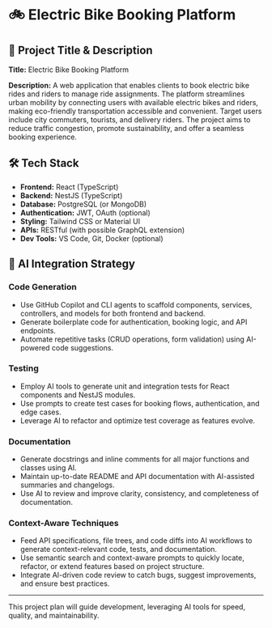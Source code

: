 # 🚲 Electric Bike Booking Platform

## 🔖 Project Title & Description
**Title:** Electric Bike Booking Platform

**Description:**
A web application that enables clients to book electric bike rides and riders to manage ride assignments. The platform streamlines urban mobility by connecting users with available electric bikes and riders, making eco-friendly transportation accessible and convenient. Target users include city commuters, tourists, and delivery riders. The project aims to reduce traffic congestion, promote sustainability, and offer a seamless booking experience.

## 🛠️ Tech Stack
- **Frontend:** React (TypeScript)
- **Backend:** NestJS (TypeScript)
- **Database:** PostgreSQL (or MongoDB)
- **Authentication:** JWT, OAuth (optional)
- **Styling:** Tailwind CSS or Material UI
- **APIs:** RESTful (with possible GraphQL extension)
- **Dev Tools:** VS Code, Git, Docker (optional)

## 🧠 AI Integration Strategy
### Code Generation
- Use GitHub Copilot and CLI agents to scaffold components, services, controllers, and models for both frontend and backend.
- Generate boilerplate code for authentication, booking logic, and API endpoints.
- Automate repetitive tasks (CRUD operations, form validation) using AI-powered code suggestions.

### Testing
- Employ AI tools to generate unit and integration tests for React components and NestJS modules.
- Use prompts to create test cases for booking flows, authentication, and edge cases.
- Leverage AI to refactor and optimize test coverage as features evolve.

### Documentation
- Generate docstrings and inline comments for all major functions and classes using AI.
- Maintain up-to-date README and API documentation with AI-assisted summaries and changelogs.
- Use AI to review and improve clarity, consistency, and completeness of documentation.

### Context-Aware Techniques
- Feed API specifications, file trees, and code diffs into AI workflows to generate context-relevant code, tests, and documentation.
- Use semantic search and context-aware prompts to quickly locate, refactor, or extend features based on project structure.
- Integrate AI-driven code review to catch bugs, suggest improvements, and ensure best practices.




---
This project plan will guide development, leveraging AI tools for speed, quality, and maintainability.